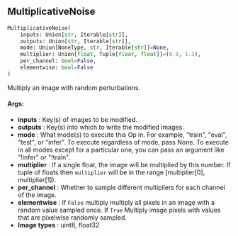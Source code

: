 ## MultiplicativeNoise
```python
MultiplicativeNoise(
	inputs: Union[str, Iterable[str]],
	outputs: Union[str, Iterable[str]],
	mode: Union[NoneType, str, Iterable[str]]=None,
	multiplier: Union[float, Tuple[float, float]]=(0.9, 1.1),
	per_channel: bool=False,
	elementwise: bool=False
)
```
Multiply an image with random perturbations.


#### Args:

* **inputs** :  Key(s) of images to be modified.
* **outputs** :  Key(s) into which to write the modified images.
* **mode** :  What mode(s) to execute this Op in. For example, "train", "eval", "test", or "infer". To execute        regardless of mode, pass None. To execute in all modes except for a particular one, you can pass an argument        like "!infer" or "!train".
* **multiplier** :  If a single float, the image will be multiplied by this number. If tuple of floats then `multiplier`        will be in the range [multiplier[0], multiplier[1]).
* **per_channel** :  Whether to sample different multipliers for each channel of the image.
* **elementwise** :  If `False` multiply multiply all pixels in an image with a random value sampled once.        If `True` Multiply image pixels with values that are pixelwise randomly sampled.
* **Image types** :     uint8, float32